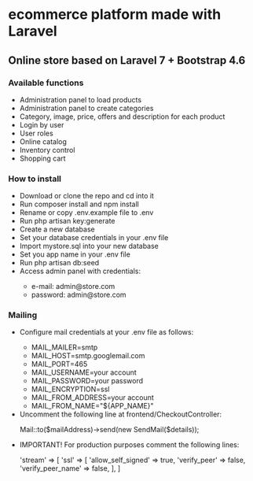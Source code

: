 <h1>ecommerce platform made with Laravel</h1>
</hr>
<h2>Online store based on Laravel 7 + Bootstrap 4.6</h2> 
</hr>
<h3> Available functions </h3>
<ul>
     <li> Administration panel to load products </li>
     <li> Administration panel to create categories </li>
     <li> Category, image, price, offers and description for each product </li>
     <li> Login by user </li>
     <li> User roles </li>
     <li> Online catalog </li>
     <li> Inventory control </li>
     <li> Shopping cart </li>
</ul>
<h3> How to install </h3>
<ul>
    <li>Download or clone the repo and cd into it</li>
    <li>Run composer install and npm install</li>
    <li>Rename or copy .env.example file to .env</li>
    <li>Run php artisan key:generate</li>
    <li>Create a new database</li>
    <li>Set your database credentials in your .env file</li>
    <li>Import mystore.sql into your new database</li>
    <li>Set you app name in your .env file</li>
    <li>Run php artisan db:seed</li>
    <li>Access admin panel with credentials:</li>
    <ul>
        <li>e-mail: admin@store.com</li>
        <li>password: admin@store.com</li>
    </ul>
</ul>
<h3>Mailing</h3>
<ul>
    <li>Configure mail credentials at your .env file as follows:</li>
    <ul>
            <li>MAIL_MAILER=smtp</li>
            <li>MAIL_HOST=smtp.googlemail.com</li>
            <li>MAIL_PORT=465</li>
            <li>MAIL_USERNAME=your account</li>
            <li>MAIL_PASSWORD=your password</li>
            <li>MAIL_ENCRYPTION=ssl</li>
            <li>MAIL_FROM_ADDRESS=your account</li>
            <li>MAIL_FROM_NAME="${APP_NAME}"</li>
    </ul>
    <li>Uncomment the following line at frontend/CheckoutController:</li>
    <p>Mail::to($mailAddress)->send(new SendMail($details));</p>
    <li>IMPORTANT! For production purposes comment the following lines:</li>
    <p>
        'stream' => [
            'ssl' => [
                'allow_self_signed' => true,
                'verify_peer' => false,
                'verify_peer_name' => false,
            ],
        ]
   </p> 
</ul>
